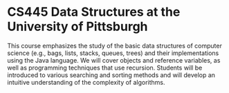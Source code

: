 # CS445 Data Structures at the University of Pittsburgh
This course emphasizes the study of the basic data structures of computer science (e.g., bags, lists, stacks, queues, trees) and their implementations using the Java language. We will cover objects and reference variables, as well as programming techniques that use recursion. Students will be introduced to various searching and sorting methods and will develop an intuitive understanding of the complexity of algorithms.
